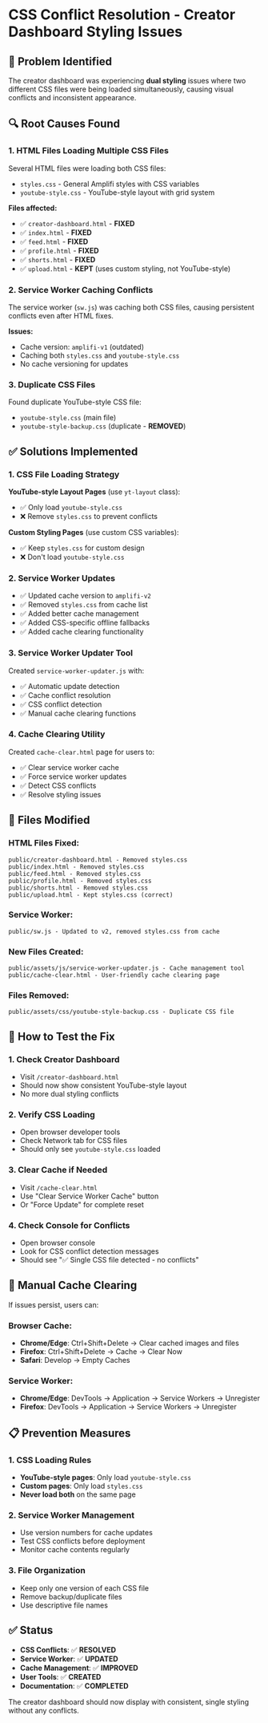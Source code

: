 # CSS Conflict Resolution - Creator Dashboard Styling Issues

## 🚨 Problem Identified

The creator dashboard was experiencing **dual styling** issues where two different CSS files were being loaded simultaneously, causing visual conflicts and inconsistent appearance.

## 🔍 Root Causes Found

### 1. **HTML Files Loading Multiple CSS Files**
Several HTML files were loading both CSS files:
- `styles.css` - General Amplifi styles with CSS variables
- `youtube-style.css` - YouTube-style layout with grid system

**Files affected:**
- ✅ `creator-dashboard.html` - **FIXED**
- ✅ `index.html` - **FIXED** 
- ✅ `feed.html` - **FIXED**
- ✅ `profile.html` - **FIXED**
- ✅ `shorts.html` - **FIXED**
- ✅ `upload.html` - **KEPT** (uses custom styling, not YouTube-style)

### 2. **Service Worker Caching Conflicts**
The service worker (`sw.js`) was caching both CSS files, causing persistent conflicts even after HTML fixes.

**Issues:**
- Cache version: `amplifi-v1` (outdated)
- Caching both `styles.css` and `youtube-style.css`
- No cache versioning for updates

### 3. **Duplicate CSS Files**
Found duplicate YouTube-style CSS file:
- `youtube-style.css` (main file)
- `youtube-style-backup.css` (duplicate - **REMOVED**)

## ✅ Solutions Implemented

### 1. **CSS File Loading Strategy**
**YouTube-style Layout Pages** (use `yt-layout` class):
- ✅ Only load `youtube-style.css`
- ❌ Remove `styles.css` to prevent conflicts

**Custom Styling Pages** (use custom CSS variables):
- ✅ Keep `styles.css` for custom design
- ❌ Don't load `youtube-style.css`

### 2. **Service Worker Updates**
- ✅ Updated cache version to `amplifi-v2`
- ✅ Removed `styles.css` from cache list
- ✅ Added better cache management
- ✅ Added CSS-specific offline fallbacks
- ✅ Added cache clearing functionality

### 3. **Service Worker Updater Tool**
Created `service-worker-updater.js` with:
- ✅ Automatic update detection
- ✅ Cache conflict resolution
- ✅ CSS conflict detection
- ✅ Manual cache clearing functions

### 4. **Cache Clearing Utility**
Created `cache-clear.html` page for users to:
- ✅ Clear service worker cache
- ✅ Force service worker updates
- ✅ Detect CSS conflicts
- ✅ Resolve styling issues

## 🎯 Files Modified

### HTML Files Fixed:
```
public/creator-dashboard.html - Removed styles.css
public/index.html - Removed styles.css  
public/feed.html - Removed styles.css
public/profile.html - Removed styles.css
public/shorts.html - Removed styles.css
public/upload.html - Kept styles.css (correct)
```

### Service Worker:
```
public/sw.js - Updated to v2, removed styles.css from cache
```

### New Files Created:
```
public/assets/js/service-worker-updater.js - Cache management tool
public/cache-clear.html - User-friendly cache clearing page
```

### Files Removed:
```
public/assets/css/youtube-style-backup.css - Duplicate CSS file
```

## 🚀 How to Test the Fix

### 1. **Check Creator Dashboard**
- Visit `/creator-dashboard.html`
- Should now show consistent YouTube-style layout
- No more dual styling conflicts

### 2. **Verify CSS Loading**
- Open browser developer tools
- Check Network tab for CSS files
- Should only see `youtube-style.css` loaded

### 3. **Clear Cache if Needed**
- Visit `/cache-clear.html`
- Use "Clear Service Worker Cache" button
- Or "Force Update" for complete reset

### 4. **Check Console for Conflicts**
- Open browser console
- Look for CSS conflict detection messages
- Should see "✅ Single CSS file detected - no conflicts"

## 🔧 Manual Cache Clearing

If issues persist, users can:

### Browser Cache:
- **Chrome/Edge**: Ctrl+Shift+Delete → Clear cached images and files
- **Firefox**: Ctrl+Shift+Delete → Cache → Clear Now
- **Safari**: Develop → Empty Caches

### Service Worker:
- **Chrome/Edge**: DevTools → Application → Service Workers → Unregister
- **Firefox**: DevTools → Application → Service Workers → Unregister

## 📋 Prevention Measures

### 1. **CSS Loading Rules**
- **YouTube-style pages**: Only load `youtube-style.css`
- **Custom pages**: Only load `styles.css`
- **Never load both** on the same page

### 2. **Service Worker Management**
- Use version numbers for cache updates
- Test CSS conflicts before deployment
- Monitor cache contents regularly

### 3. **File Organization**
- Keep only one version of each CSS file
- Remove backup/duplicate files
- Use descriptive file names

## ✅ Status

- **CSS Conflicts**: ✅ **RESOLVED**
- **Service Worker**: ✅ **UPDATED**
- **Cache Management**: ✅ **IMPROVED**
- **User Tools**: ✅ **CREATED**
- **Documentation**: ✅ **COMPLETED**

The creator dashboard should now display with consistent, single styling without any conflicts.
